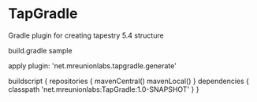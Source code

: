 # TapGradle

Gradle plugin for creating tapestry 5.4 structure

build.gradle sample

apply plugin: 'net.mreunionlabs.tapgradle.generate'

buildscript {
    repositories {
        mavenCentral()
        mavenLocal()
    }
    dependencies {
        classpath 'net.mreunionlabs:TapGradle:1.0-SNAPSHOT'
    }
}
